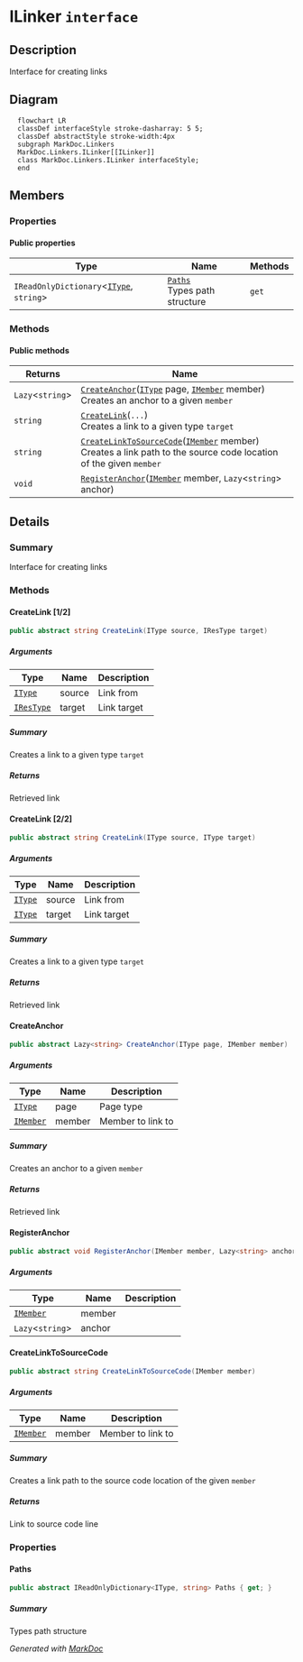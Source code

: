 # ILinker `interface`

## Description
Interface for creating links

## Diagram
```mermaid
  flowchart LR
  classDef interfaceStyle stroke-dasharray: 5 5;
  classDef abstractStyle stroke-width:4px
  subgraph MarkDoc.Linkers
  MarkDoc.Linkers.ILinker[[ILinker]]
  class MarkDoc.Linkers.ILinker interfaceStyle;
  end
```

## Members
### Properties
#### Public  properties
| Type | Name | Methods |
| --- | --- | --- |
| `IReadOnlyDictionary`&lt;[`IType`](../members/types/IType.md), `string`&gt; | [`Paths`](#paths)<br>Types path structure | `get` |

### Methods
#### Public  methods
| Returns | Name |
| --- | --- |
| `Lazy`&lt;`string`&gt; | [`CreateAnchor`](#createanchor)([`IType`](../members/types/IType.md) page, [`IMember`](../members/members/IMember.md) member)<br>Creates an anchor to a given `member` |
| `string` | [`CreateLink`](#createlink-12)(`...`)<br>Creates a link to a given type `target` |
| `string` | [`CreateLinkToSourceCode`](#createlinktosourcecode)([`IMember`](../members/members/IMember.md) member)<br>Creates a link path to the source code location of the given `member` |
| `void` | [`RegisterAnchor`](#registeranchor)([`IMember`](../members/members/IMember.md) member, `Lazy`&lt;`string`&gt; anchor) |

## Details
### Summary
Interface for creating links

### Methods
#### CreateLink [1/2]
```csharp
public abstract string CreateLink(IType source, IResType target)
```
##### Arguments
| Type | Name | Description |
| --- | --- | --- |
| [`IType`](../members/types/IType.md) | source | Link from |
| [`IResType`](../members/resolvedtypes/IResType.md) | target | Link target |

##### Summary
Creates a link to a given type `target`

##### Returns
Retrieved link

#### CreateLink [2/2]
```csharp
public abstract string CreateLink(IType source, IType target)
```
##### Arguments
| Type | Name | Description |
| --- | --- | --- |
| [`IType`](../members/types/IType.md) | source | Link from |
| [`IType`](../members/types/IType.md) | target | Link target |

##### Summary
Creates a link to a given type `target`

##### Returns
Retrieved link

#### CreateAnchor
```csharp
public abstract Lazy<string> CreateAnchor(IType page, IMember member)
```
##### Arguments
| Type | Name | Description |
| --- | --- | --- |
| [`IType`](../members/types/IType.md) | page | Page type |
| [`IMember`](../members/members/IMember.md) | member | Member to link to |

##### Summary
Creates an anchor to a given `member`

##### Returns
Retrieved link

#### RegisterAnchor
```csharp
public abstract void RegisterAnchor(IMember member, Lazy<string> anchor)
```
##### Arguments
| Type | Name | Description |
| --- | --- | --- |
| [`IMember`](../members/members/IMember.md) | member |   |
| `Lazy`&lt;`string`&gt; | anchor |   |

#### CreateLinkToSourceCode
```csharp
public abstract string CreateLinkToSourceCode(IMember member)
```
##### Arguments
| Type | Name | Description |
| --- | --- | --- |
| [`IMember`](../members/members/IMember.md) | member | Member to link to |

##### Summary
Creates a link path to the source code location of the given `member`

##### Returns
Link to source code line

### Properties
#### Paths
```csharp
public abstract IReadOnlyDictionary<IType, string> Paths { get; }
```
##### Summary
Types path structure

*Generated with* [*MarkDoc*](https://github.com/hailstorm75/MarkDoc.Core)
